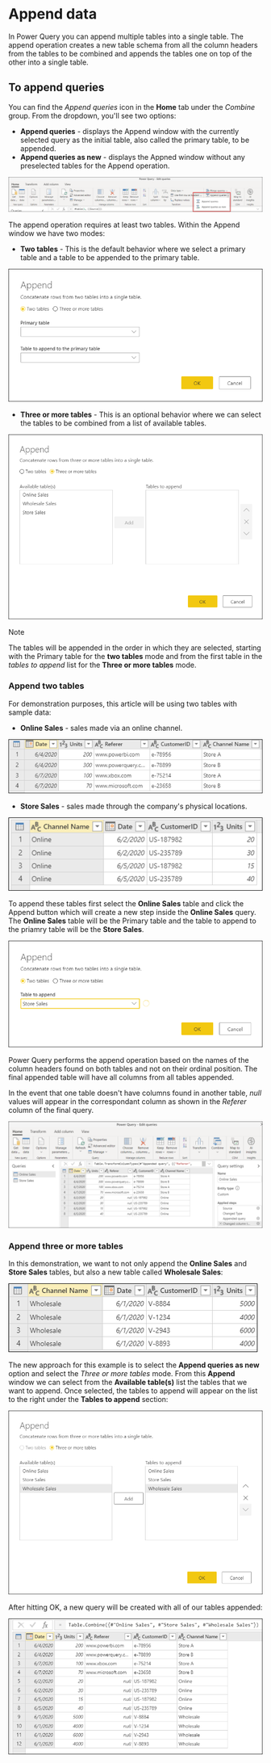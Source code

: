 # Append data

In Power Query you can append multiple tables into a single table. The append operation creates a new table schema from all the column headers from the tables to be combined and appends the tables one on top of the other into a single table.

## To append queries

You can find the *Append queries* icon in the **Home** tab under the *Combine* group. From the dropdown, you'll see two options:

* **Append queries** - displays the Append window with the currently selected query as the initial table,  also called the primary table, to be appended.
* **Append queries as new** - displays the Appned window without any preselected tables for the Append operation.

![Append queries icons](images/me-append-queries-icons.png)

The append operation requires at least two tables. Within the Append window we have two modes:
* **Two tables** - This is the default behavior where we select a primary table and a table to be appended to the primary table.

![Two tables Append window](images/me-append-queries-two-window.png)

* **Three or more tables** - This is an optional behavior where we can select the tables to be combined from a list of available tables.

![Three or more tables Append window](images/me-append-queries-three-or-more-window.png)

>[!Note]
>The tables will be appended in the order in which they are selected, starting with the Primary table for the **two tables** mode and from the first table in the *tables to append* list for the **Three or more tables** mode.

### Append two tables

For demonstration purposes, this article will be using two tables with sample data:

* **Online Sales** - sales made via an online channel.

![Sample online sales table](images/me-append-queries-sample-online-sales.png)

* **Store Sales** - sales made through the company's physical locations.

![Sample store sales table](images/me-append-queries-sample-store-sales.png)

To append these tables first select the **Online Sales** table and click the Append button which will create a new step inside the **Online Sales** query. The **Online Sales** table will be the Primary table and the table to append to the priamry table will be the **Store Sales**.

![Sample append two tables](images/me-append-queries-sample-two-tables-window.png)

Power Query performs the append operation based on the names of the column headers found on both tables and not on their ordinal position. The final appended table will have all columns from all tables appended. 

In the event that one table doesn't have columns found in another table, *null* values will appear in the correspondant column as shown in the *Referer* column of the final query.

![Sample output append two tables](images/me-append-queries-sample-two-tables-output.png)

### Append three or more tables

In this demonstration, we want to not only append the **Online Sales** and **Store Sales** tables, but also a new table called **Wholesale Sales**:

![Sample wholesale sales table](images/me-append-queries-sample-wholesale-sales.png)

The new approach for this example is to select the **Append queries as new** option and select the *Three or more tables* mode. From this **Append** window we can select from the **Available table(s)** list the tables that we want to append. Once selected, the tables to append will appear on the list to the right under the **Tables to append** section:

![Three or more tables sample append window](images/me-append-queries-sample-three-more-tables-window.png)

After hitting OK, a new query will be created with all of our tables appended:

![Three or more tables sample append output](images/me-append-queries-sample-three-more-tables-output.png)